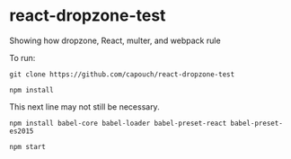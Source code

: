 # react-dropzone-test
Showing how dropzone, React, multer, and webpack rule

To run:

    git clone https://github.com/capouch/react-dropzone-test

    npm install

This next line may not still be necessary.  

    npm install babel-core babel-loader babel-preset-react babel-preset-es2015

    npm start
